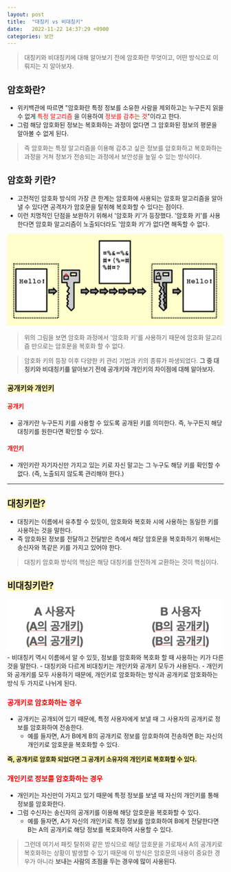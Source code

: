```yaml
---
layout: post
title:  "대칭키 vs 비대칭키"
date:   2022-11-22 14:37:29 +0900
categories: 보안
---
```


> 대칭키와 비대칭키에 대해 알아보기 전에 암호화란 무엇이고, 어떤 방식으로 이뤄지는 지 알아보자.

## 암호화란?
- 위키백관에 따르면 "암호화란 특정 정보를 소유한 사람을 제외하고는 누구든지 읽을 수 없게 <span style="color:red;">특정 알고리즘</span> 을
 이용하여 <span style="color:red;">정보를 감추는 것</span>"이라고 한다.
- 그럼 해당 암호화된 정보는 복호화하는 과정이 없다면 그 암호화된 정보의 평문을 알아볼 수 없게 된다.

> 즉 암호화는 특정 알고리즘을 이용해 감추고 싶은 정보를 암호화하고 복호화하는 과정을 거쳐 정보가 전송되는 과정에서 보안성을 높일 수 있는 방식이다.

## 암호화 키란?
- 고전적인 암호화 방식의 가장 큰 한계는 암호화에 사용되는 암호화 알고리즘을 알아낼 수 있다면 공격자가 암호문을 탈취해 복호화할 수 있다는 점이다.
- 이런 치명적인 단점을 보완하기 위해서 '암호화 키'가 등장했다. '암호화 키'를 사용한다면 암호화 알고리즘이 노출되더라도 '암호화 키'가 없다면 해독할 수 없다.

<img src="/public/img/securekey.png" width="" height="" alt="암호화키" />

> 위의 그림을 보면 암호화 과정에서 '암호화 키'를 사용하기 때문에 암호화 알고리즘 만으로는 암호문을 복호화 할 수 없다.

> 암호화 키의 등장 이후 다양한 키 관리 기법과 키의 종류가 파생되었다.
> **그 중 대칭키와 비대칭키를 알아보기 전에 공개키와 개인키의 차이점에 대해 알아보자.**

### <span style='background-color:#fff5b1'>공개키와 개인키</span>

####  <span style="color:red;">공개키</span>
- 공개키란 누구든지 키를 사용할 수 있도록 공개된 키를 의미한다. 즉, 누구든지 해당 대칭키를 원한다면 확인할 수 있다.

#### <span style="color:red;">개인키</span>
- 개인키란 자기자신만 가지고 있는 키로 자신 말고는 그 누구도 해당 키를 확인할 수 없다. (즉, 노출되지 않도록 관리해야 한다.)

---

## <span style='background-color:#fff5b1'>대칭키란?</span>
- 대칭키는 이름에서 유추할 수 있듯이, 암호화와 복호화 시에 사용하는 동일한 키를 사용하는 것을 말한다.
- 즉 암호화된 정보를 전달하고 전달받은 측에서 해당 암호문을 복호화하기 위해서는 송신자와 똑같은 키를 가지고 있어야 한다.
> 대칭키 암호화 방식의 핵심은 해당 대칭키를 안전하게 교환하는 것이 핵심이다. 

## <span style='background-color:#fff5b1'>비대칭키란?</span>

<img src="/public/img/asymmetirc.png" width="" height="" alt="비대칭키" />
- 비대칭키 역시 이름에서 알 수 있듯, 정보를 암호화와 복호화 할 때 사용하는 키가 다른 것을 말한다.
- 대칭키와 다르게 비대칭키는 개인키와 공개키 모두가 사용된다.
- 개인키와 공개키를 모두 사용하기 때문에, 개인키로 암호화하는 방식과 공개키로 암호화하는 방식 두 가지로 나뉘게 된다.

### <span style="color:red;">공개키로 암호화하는 경우</span>
- 공개키는 공개되어 있기 때문에, 특정 사용자에게 보낼 때 그 사용자의 공개키로 정보를 암호화하여 전송한다.
  - 예를 들자면, A가 B에게 B의 공개키로 정보를 암호화하여 전송하면 B는 자신의 개인키로 암호문을 복호화할 수 있다.

<span style='background-color:#fff5b1'>**즉, 공개키로 암호화 되었다면 그 공개키 소유자의 개인키로 복호화할 수 있다.**</span>

### <span style="color:red;">개인키로 정보를 암호화하는 경우</span>
- 개인키는 자신만이 가지고 있기 때문에 특정 정보를 보낼 때 자신의 개인키를 통해 정보를 암호화한다. 
- 그럼 수신자는 송신자의 공개키를 이용해 해당 암호문을 복호화할 수 있다.
  - 예를 들자면, A가 자신의 개인키로 특정 정보를 암호화하여 B에게 전달한다면 B는 A의 공개키로 해당 정보를 복호화하여 사용할 수 있다.

> 그런데 여기서 패킷 탈취와 같은 방식으로 해당 암호문을 가로채서 A의 공개키로 복호화하는 상황이 발생할 수 있기 때문에
> 이 방식은 암호문의 내용이 중요한 경우가 아니라 **보내는 사람의 초점을 두는 경우에 많이 사용된다.**
